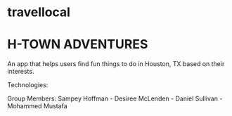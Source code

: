 # travellocal

<h1>H-TOWN ADVENTURES</h1>

An app that helps users find fun things to do in Houston, TX based on their interests.


Technologies:


Group Members:
Sampey Hoffman - Desiree McLenden - Daniel Sullivan - Mohammed Mustafa
